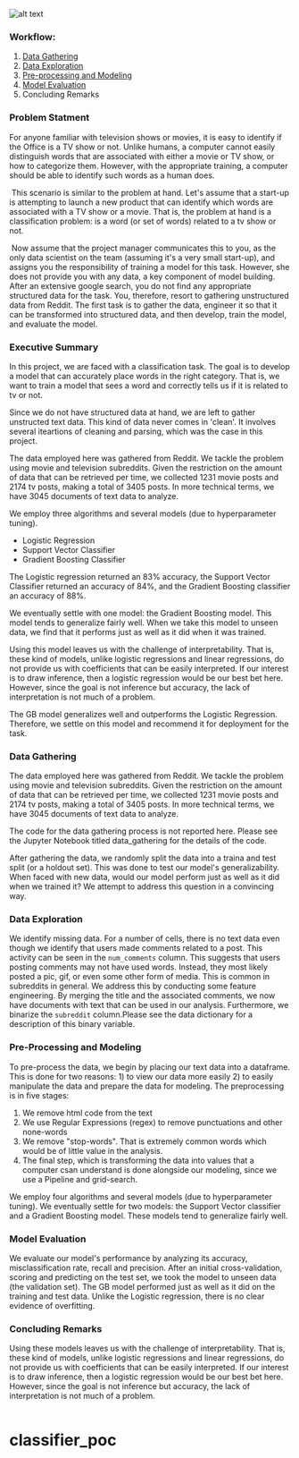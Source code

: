 ![alt text](https://github.com/iceberg425/Reddit_API_Project/blob/master/Reddit_Post_NLP/images/TVshowsMovieswordle2.png "Logo Title Text 1")


### Workflow:

1. [Data Gathering](https://github.com/iceberg425/Reddit_API_Project/blob/master/Reddit_Post_NLP/data_gathering.ipynb)
2. [Data Exploration](https://github.com/iceberg425/Reddit_API_Project/blob/master/Reddit_Post_NLP/EDA.ipynb)
3. [Pre-processing and Modeling](https://github.com/iceberg425/Reddit_API_Project/blob/master/Reddit_Post_NLP/Modeling.ipynb)
4. [Model Evaluation](https://github.com/iceberg425/Reddit_API_Project/blob/master/Reddit_Post_NLP/Further_Evaluation.ipynb)
5. Concluding Remarks


### Problem Statment

   
  For anyone familiar with television shows or movies, it is easy to identify if the Office is a TV show or not. Unlike humans, a computer cannot easily distinguish words that are associated with either a movie or TV show, or how to categorize them. However, with the appropriate training, a computer should be able to identify such words as a human does.

 This scenario is similar to the problem at hand. Let's assume that a start-up is attempting to launch a new product that can identify which words are associated with a TV show or a movie. That is, the problem at hand is a classification problem: is a word (or set of words) related to a tv show or not.

 Now assume that the project manager communicates this to you, as the only data scientist on the team (assuming it's a very small start-up), and assigns you the responsibility of training a model for this task. However, she does not provide you with any data, a key component of model building. After an extensive google search, you do not find any appropriate structured data for the task. You, therefore, resort to gathering unstructured data from Reddit. The first task is to gather the data, engineer it so that it can be transformed into structured data, and then develop, train the model, and evaluate the model. 


### Executive Summary

 In this project, we are faced with a classification task. The goal is to develop a model that can accurately place words in the right category. That is, we want to train a model that sees a word and correctly tells us if it is related to tv or not. 
   
   Since we do not have structured data at hand, we are left to gather unstructed text data. This kind of data never comes in 'clean'. It involves several iteartions of cleaning and parsing, which was the case in this project. 
   
   The data employed here was gathered from Reddit. We tackle the problem using movie and television subreddits. Given the restriction on the amount of data that can be retrieved per time, we collected 1231 movie posts and 2174 tv posts, making a total of 3405 posts. In more technical terms, we have 3045 documents of text data to analyze.
   
   We employ three algorithms and several models (due to hyperparameter tuning). 
   - Logistic Regression 
   - Support Vector Classifier
   - Gradient Boosting Classifier
   
   The Logistic regression returned an 83% accuracy, the Support Vector Classifier returned an accuracy of 84%, and the Gradient Boosting classifier an accuracy of 88%. 
   
   We eventually settle with one model: the Gradient Boosting model. This model tends to generalize fairly well. When we take this model to unseen data, we find that it performs just as well as it did when it was trained.  
   
   Using this model leaves us with the challenge of interpretability. That is, these kind of models, unlike logistic regressions and linear regressions, do not provide us with coefficients that can be easily interpreted. If our interest is to draw inference, then a logistic regression would be our best bet here. However, since the goal is not inference but accuracy, the lack of interpretation is not much of a problem. 
   
   The GB model generalizes well and outperforms the Logistic Regression. Therefore, we settle on this model and recommend it for deployment for the task.  


### Data Gathering

   The data employed here was gathered from Reddit. We tackle the problem using movie and television subreddits. Given the restriction on the amount of data that can be retrieved per time, we collected 1231 movie posts and 2174 tv posts, making a total of 3405 posts. In more technical terms, we have 3045 documents of text data to analyze.

   The code for the data gathering process is not reported here. Please see the Jupyter Notebook titled data_gathering for the details of the code.

   After gathering the data, we randomly split the data into a traina and test split (or a holdout set). This was done to test our model's generalizability. When faced with new data, would our model perform just as well as it did when we trained it? We attempt to address this question in a convincing way.
    
   

### Data Exploration

   We identify missing data. For a number of cells, there is no text data even though we identify that users made comments related to a post. This activity can be seen in the `num_comments` column. This suggests that users posting comments may not have used words. Instead, they most likely posted a pic, gif, or even some other form of media. This is common in subreddits in general.
   We address this by conducting some feature engineering. By merging the title and the associated comments, we now have documents with text that can be used in our analysis. Furthermore, we binarize the `subreddit` column.Please see the data dictionary for a description of this binary variable.  

### Pre-Processing and Modeling

   To pre-process the data, we begin by placing our text data into a dataframe. This is done for two reasons: 1) to view our data more easily 2) to easily manipulate the data and prepare the data for modeling. The preprocessing is in five stages: 
   1. We remove html code from the text
   2. We use Regular Expressions (regex) to remove punctuations and other none-words
   3. We remove "stop-words". That is extremely common words which would be of little value in the analysis.
   4. The final step, which is transforming the data into values that a computer csan understand is done alongside our modeling, since we use a Pipeline and grid-search.
   
   We employ four algorithms and several models (due to hyperparameter tuning). We eventually settle for two models: the Support Vector classifier and a Gradient Boosting model. These models tend to generalize fairly well. 
   

### Model Evaluation
   
   We evaluate our model's performance by analyzing its accuracy, misclassification rate, recall and precision. After an initial cross-validation, scoring and predicting on the test set, we took the model to unseen data (the validation set). The GB model performed just as well as it did on the training and test data. Unlike the Logistic regression, there is no clear evidence of overfitting. 
   

### Concluding Remarks

   Using these models leaves us with the challenge of interpretability. That is, these kind of models, unlike logistic regressions and linear regressions, do not provide us with coefficients that can be easily interpreted. If our interest is to draw inference, then a logistic regression would be our best bet here. However, since the goal is not inference but accuracy, the lack of interpretation is not much of a problem.      

   
   






```python

```
# classifier_poc
